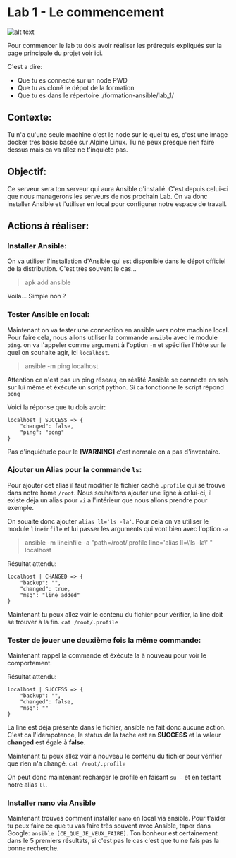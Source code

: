 # Lab 1 - Le commencement
![alt text](https://media.giphy.com/media/TTJYZ8tRHPsfS/giphy.gif "Ansible ?")

Pour commencer le lab tu dois avoir réaliser les prérequis expliqués sur la page principale du projet voir ici.

C'est a dire:
- Que tu es connecté sur un node PWD
- Que tu as cloné le dépot de la formation
- Que tu es dans le répertoire ./formation-ansible/lab_1/

## Contexte:

Tu n'a qu'une seule machine c'est le node sur le quel tu es, c'est une image docker très basic basée sur Alpine Linux. Tu ne peux presque rien faire dessus mais ca va allez ne t'inquiète pas.

## Objectif:

Ce serveur sera ton serveur qui aura Ansible d'installé. C'est depuis celui-ci que nous managerons les serveurs de nos prochain Lab. On va donc installer Ansible et l'utiliser en local pour configurer notre espace de travail.

## Actions à réaliser:
### Installer Ansible:
On va utiliser l'installation d'Ansible qui est disponible dans le dépot officiel de la distribution. C'est très souvent le cas...
> apk add ansible

Voila... Simple non ?
### Tester Ansible en local:
Maintenant on va tester une connection en ansible vers notre machine local. Pour faire cela, nous allons utiliser la commande `ansible` avec le module `ping`. on va l'appeler comme argument à l'option `-m` et spécifier l'hôte sur le quel on souhaite agir, ici `localhost`.

> ansible -m ping localhost  

Attention ce n'est pas un ping réseau, en réalité Ansible se connecte en ssh sur lui même et éxécute un script python. Si ca fonctionne le script répond `pong`

Voici la réponse que tu dois avoir:

```
localhost | SUCCESS => {
    "changed": false,
    "ping": "pong"
}
```

Pas d'inquiétude pour le **[WARNING]** c'est normale on a pas d'inventaire.
### Ajouter un Alias pour la commande `ls`:
Pour ajouter cet alias il faut modifier le fichier caché `.profile` qui se trouve dans notre home `/root`. Nous souhaitons ajouter une ligne à celui-ci, il existe déja un alias pour `vi` a l'intérieur que nous allons prendre pour exemple. 

On souaite donc ajouter `alias ll='ls -la'`. Pour cela on va utiliser le module `lineinfile` et lui passer les arguments qui vont bien avec l'option `-a`
> ansible -m lineinfile -a "path=/root/.profile line='alias ll=\\'ls -la\\''" localhost  

Résultat attendu:
```
localhost | CHANGED => {
    "backup": "",
    "changed": true,
    "msg": "line added"
}
```

Maintenant tu peux allez voir le contenu du fichier pour vérifier, la line doit se trouver à la fin. `cat /root/.profile`

### Tester de jouer une deuxième fois la même commande:
Maintenant rappel la commande et éxécute la à nouveau pour voir le comportement.

Résultat attendu:

```
localhost | SUCCESS => {
    "backup": "",
    "changed": false,
    "msg": ""
}
```
La line est déja présente dans le fichier, ansible ne fait donc aucune action. C'est ca l'idempotence, le status de la tache est en **SUCCESS** et la valeur **changed** est égale à **false**.

Maintenant tu peux allez voir à nouveau le contenu du fichier pour vérifier que rien n'a changé. `cat /root/.profile`

On peut donc maintenant recharger le profile en faisant `su -` et en testant notre alias `ll`.

### Installer nano via Ansible
Maintenant trouves comment installer `nano` en local via ansible. 
Pour t'aider tu peux faire ce que tu vas faire très souvent avec Ansible, taper dans Google: `ansible [CE_QUE_JE_VEUX_FAIRE]`. Ton bonheur est certainement dans le 5 premiers résultats, si c'est pas le cas c'est que tu ne fais pas la bonne recherche.
